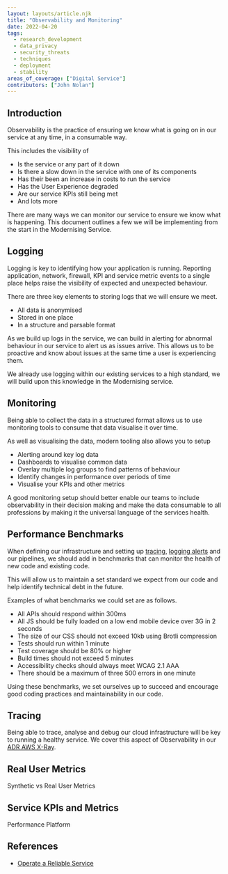 ```yaml
---
layout: layouts/article.njk
title: "Observability and Monitoring"
date: 2022-04-20
tags: 
  - research_development
  - data_privacy
  - security_threats
  - techniques
  - deployment
  - stability
areas_of_coverage: ["Digital Service"]
contributors: ["John Nolan"]
---
```


## Introduction

Observability is the practice of ensuring we know what is going on in our service at any time, in a consumable way.

This includes the visibility of

* Is the service or any part of it down
* Is there a slow down in the service with one of its components
* Has their been an increase in costs to run the service
* Has the User Experience degraded
* Are our service KPIs still being met
* And lots more

There are many ways we can monitor our service to ensure we know what is happening. This document outlines a few we will be implementing from the start in the Modernising Service.

## Logging

Logging is key to identifying how your application is running. Reporting application, network, firewall, KPI and service metric events to a single place helps raise the visibility of expected and unexpected behaviour.

There are three key elements to storing logs that we will ensure we meet.

* All data is anonymised
* Stored in one place
* In a structure and parsable format

As we build up logs in the service, we can build in alerting for abnormal behaviour in our service to alert us as issues arrive. This allows us to be proactive and know about issues at the same time a user is experiencing them.

We already use logging within our existing services to a high standard, we will build upon this knowledge in the Modernising service.

## Monitoring

Being able to collect the data in a structured format allows us to use monitoring tools to consume that data visualise it over time.

As well as visualising the data, modern tooling also allows you to setup

* Alerting around key log data
* Dashboards to visualise common data
* Overlay multiple log groups to find patterns of behaviour
* Identify changes in performance over periods of time
* Visualise your KPIs and other metrics

A good monitoring setup should better enable our teams to include observability in their decision making and make the data consumable to all professions by making it the universal language of the services health.

## Performance Benchmarks

When defining our infrastructure and setting up [tracing](#tracing),  [logging alerts](#logging) and our pipelines, we should add in benchmarks that can monitor the health of new code and existing code.

This will allow us to maintain a set standard we expect from our code and help identify technical debt in the future.

Examples of what benchmarks we could set are as follows.

* All APIs should respond within 300ms
* All JS should be fully loaded on a low end mobile device over 3G in 2 seconds
* The size of our CSS should not exceed 10kb using Brotli compression
* Tests should run within 1 minute
* Test coverage should be 80% or higher
* Build times should not exceed 5 minutes
* Accessibility checks should always meet WCAG 2.1 AAA
* There should be a maximum of three 500 errors in one minute

Using these benchmarks, we set ourselves up to succeed and encourage good coding practices and maintainability in our code.

## Tracing

Being able to trace, analyse and debug our cloud infrastructure will be key to running a healthy service. We cover this aspect of Observability in our [ADR AWS X-Ray](/adr/articles/0012-aws-xray).

## Real User Metrics

Synthetic vs Real User Metrics

## Service KPIs and Metrics

Performance Platform

## References

* [Operate a Reliable Service](https://www.gov.uk/service-manual/service-standard/point-14-operate-a-reliable-service)
